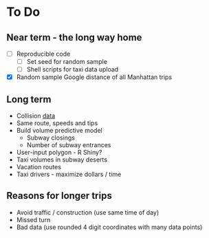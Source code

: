 # To Do

## Near term - the long way home
* [ ] Reproducible code
  * [ ] Set seed for random sample
  * [ ] Shell scripts for taxi data upload
* [x] Random sample Google distance of all Manhattan trips

## Long term
* Collision [data](https://data.cityofnewyork.us/Public-Safety/NYPD-Motor-Vehicle-Collisions/h9gi-nx95/data)
* Same route, speeds and tips
* Build volume predictive model
  * Subway closings
  * Number of subway entrances
* User-input polygon - R Shiny?
* Taxi volumes in subway deserts
* Vacation routes
* Taxi drivers - maximize dollars / time

## Reasons for longer trips
* Avoid traffic / construction (use same time of day)
* Missed turn
* Bad data (use rounded 4 digit coordinates with many data points)
